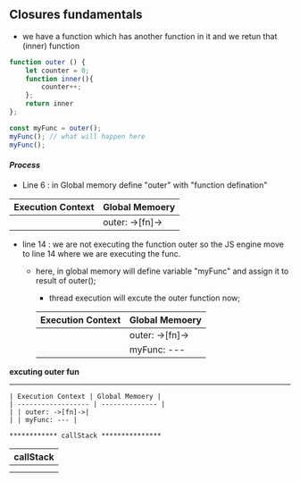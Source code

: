 ## Closures fundamentals


-  we have a function which has another function in it and we retun that (inner) function
```js
function outer () {
	let counter = 0;
	function inner(){
		counter++;
	};
	return inner
};

const myFunc = outer();
myFunc(); // what will happen here
myFunc(); 
```

#### *Process*

- Line 6 : in Global memory define "outer" with "function defination"

| Execution Context | Global Memoery |
| ------------------ | -------------- |
| | outer: ->[fn]->|

- line 14 : we are not executing the function outer so the JS engine move to line 14 where we are executing the func.
  - here, in global memory will define variable "myFunc" and assign  it to result of outer();
	- thread execution will excute the outer function now;

	| Execution Context | Global Memoery |
	| ------------------ | -------------- |
	| | outer: ->[fn]->|
	| | myFunc: --- |
 
 **excuting outer fun**                      
  ***************************
  
	| Execution Context | Global Memoery |
	| ------------------ | -------------- |
	| | outer: ->[fn]->|
	| | myFunc: --- |

	************ callStack ***************

  | callStack |
  | -- |
	| outer() |
	| global()|

